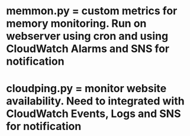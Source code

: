 # memmon.py = custom metrics for memory monitoring. Run on webserver using cron and using CloudWatch Alarms and SNS for notification
# cloudping.py = monitor website availability. Need to integrated with CloudWatch Events, Logs and SNS for notification
